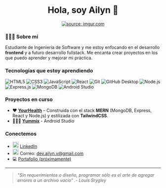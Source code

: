 <h1 align="center">Hola, soy Ailyn 👋</h1>

<p align="center">
  <a href="https://imgur.com/2752a8P"><img src="https://i.imgur.com/2752a8P.png" title="source: imgur.com" /></a>
</p>


### 👩🏻‍💻 Sobre mí

Estudiante de Ingeniería de Software y me estoy enfocando en el desarrollo **frontend** y a futuro desarrollo fullstack. Me encanta crear proyectos en los que puedo aprender y mejorar mi práctica.

### Tecnologías que estoy aprendiendo

![HTML5](https://img.shields.io/badge/HTML-E34F26?style=flat&logo=html5&logoColor=white)
![CSS3](https://img.shields.io/badge/CSS-1572B6?style=flat&logo=css3&logoColor=white)
![JavaScript](https://img.shields.io/badge/JavaScript-F7DF1E?style=flat&logo=javascript&logoColor=black)
![React](https://img.shields.io/badge/React-20232A?style=flat&logo=react&logoColor=61DAFB)
![Git](https://img.shields.io/badge/Git-F05032?style=flat&logo=git&logoColor=white)
![GitHub Desktop](https://img.shields.io/badge/GitHub%20Desktop-8034A9?style=flat&logo=github&logoColor=white)
![Node.js](https://img.shields.io/badge/Node.js-339933?style=flat&logo=node.js&logoColor=white)
![Express.js](https://img.shields.io/badge/Express.js-000000?style=flat&logo=express&logoColor=white)
![MongoDB](https://img.shields.io/badge/MongoDB-4EA94B?style=flat&logo=mongodb&logoColor=white)
![Android Studio](https://img.shields.io/badge/Android%20Studio-3DDC84?style=flat&logo=androidstudio&logoColor=white)



### Proyectos en curso

- ❤️ [**YourHealth**](https://github.com/DevAilyn/YourHealth) – Construida con el stack **MERN** (MongoDB, Express, React y Node.js) y estilizada con **TailwindCSS**.
- 🧑🏻‍🍳 [**Yummix**](https://github.com/DevAilyn/Yummix) - Android Studio

  
### Conectemos

- <img src="https://cdn.jsdelivr.net/gh/devicons/devicon/icons/linkedin/linkedin-original.svg" alt="LinkedIn" width="20"/> [LinkedIn](https://linkedin.com/in/ailyn-frontend)
- <img src="https://cdn.jsdelivr.net/gh/twitter/twemoji@latest/assets/svg/2709.svg" alt="Email" width="20"/> Correo: dev.ailyn.v@gmail.com
- 💻 [Portafolio (próximamente)]()

---

> *"Sin requerimientos o diseño, programar sólo es el arte de agregar errores a un archivo vacío” .- Louis Srygley*
